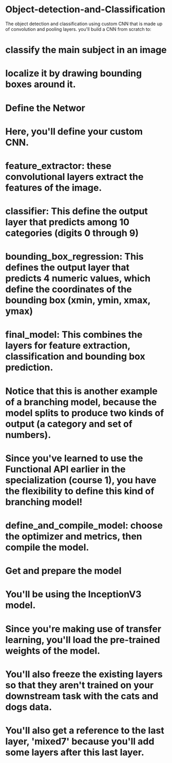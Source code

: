 # Object-detection-and-Classification
The object detection and classification using custom CNN that is made up of convolution and pooling layers.
you'll build a CNN from scratch to:

# classify the main subject in an image
# localize it by drawing bounding boxes around it.

# Define the Networ


# Here, you'll define your custom CNN.

# feature_extractor: these convolutional layers extract the features of the image.
# classifier: This define the output layer that predicts among 10 categories (digits 0 through 9)
# bounding_box_regression: This defines the output layer that predicts 4 numeric values, which define the coordinates of the bounding box (xmin, ymin, xmax, ymax)
# final_model: This combines the layers for feature extraction, classification and bounding box prediction.
# Notice that this is another example of a branching model, because the model splits to produce two kinds of output (a category and set of numbers).
# Since you've learned to use the Functional API earlier in the specialization (course 1), you have the flexibility to define this kind of branching model!
# define_and_compile_model: choose the optimizer and metrics, then compile the model.


# Get and prepare the model
# You'll be using the InceptionV3 model.

# Since you're making use of transfer learning, you'll load the pre-trained weights of the model.
# You'll also freeze the existing layers so that they aren't trained on your downstream task with the cats and dogs data.
# You'll also get a reference to the last layer, 'mixed7' because you'll add some layers after this last layer.
